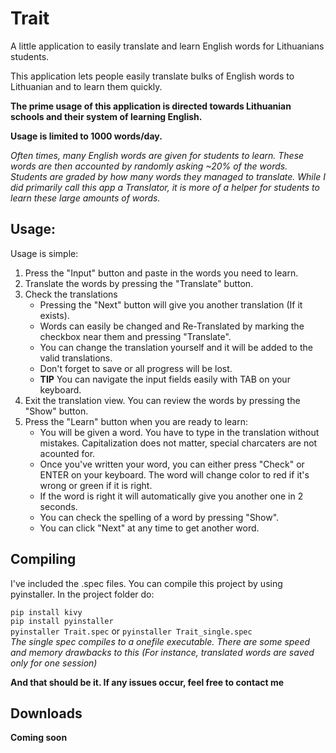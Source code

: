 # Trait
A little application to easily translate and learn English words for Lithuanians students.

This application lets people easily translate bulks of English words to Lithuanian and to learn them quickly.

**The prime usage of this application is directed towards Lithuanian schools and their system of learning English.**

**Usage is limited to 1000 words/day.**

_Often times, many English words are given for students to learn. These words are then accounted by randomly asking ~20% of the words. Students are graded by how many words they managed to translate. While I did primarily call this app a Translator, it is more of a helper for students to learn these large amounts of words._

## Usage:

Usage is simple:
1. Press the "Input" button and paste in the words you need to learn.
2. Translate the words by pressing the "Translate" button.
3. Check the translations
    * Pressing the "Next" button will give you another translation (If it exists).
    * Words can easily be changed and Re-Translated by marking the checkbox near them and pressing "Translate".
    * You can change the translation yourself and it will be added to the valid translations.
    * Don't forget to save or all progress will be lost.
    * **TIP** You can navigate the input fields easily with TAB on your keyboard.
4. Exit the translation view. You can review the words by pressing the "Show" button.
5. Press the "Learn" button when you are ready to learn:
    * You will be given a word. You have to type in the translation without mistakes. Capitalization does not matter, special charcaters are not acounted for.
    * Once you've written your word, you can either press "Check" or ENTER on your keyboard. The word will change color to red if it's wrong or green if it is right.
    * If the word is right it will automatically give you another one in 2 seconds.
    * You can check the spelling of a word by pressing "Show".
    * You can click "Next" at any time to get another word.

## Compiling

I've included the .spec files. You can compile this project by using pyinstaller.
In the project folder do:

`pip install kivy`  
`pip install pyinstaller`  
`pyinstaller Trait.spec` or `pyinstaller Trait_single.spec`  
_The single spec compiles to a onefile executable. There are some speed and memory drawbacks to this (For instance, translated words are saved only for one session)_  

**And that should be it. If any issues occur, feel free to contact me**

## Downloads

**Coming soon**

